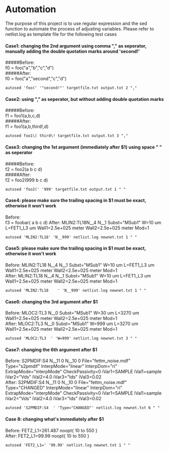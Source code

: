 # Automation
The purpose of this project is to use regular expression and the sed function to automate the process of adjusting variables. Please refer to netlist.log as template file for the following test cases  

#### Case1: changing the 2nd argument using comma "," as seperator, manually adding the double quotation marks around 'second!'  
#####Before:  
f0 = foo("a","b","c","d")  
#####After:  
f0 = foo("a","second","c","d")  
```
autosed 'foo(' '"second!"' targetfile.txt output.txt 2 ","
```

#### Case2: using "," as seperator, but without adding double quotation marks  
#####Before:  
f1 = foo1(a,b,c,d)  
#####After:  
f1 = foo1(a,b,third!,d)
```
autosed foo1\( third\! targetfile.txt output.txt 3 ","
```

#### Case3: changing the 1st argument (immediately after $1) using space " " as seperator
#####Before:  
f2 = foo2(a b c d)  
#####After:  
f2 = foo2(999 b c d)  
```
autosed 'foo2(' '999' targetfile.txt output.txt 1 " "
```

#### Case4: please make sure the trailing spacing in $1 must be exact, otherwise it won't work
Before:  
f3 = foobar( a b c d)
After: 		MLIN2:TL18N__4 N__1 Subst="MSub1" W=10 um L=FET1_L3 um Wall1=2.5e+025 meter Wall2=2.5e+025 meter Mod=1<br/>
```
autosed 'MLIN2:TL18' 'N__999' netlist.log newnet.txt 1 " "
```

#### Case5: please make sure the trailing spacing in $1 must be exact, otherwise it won't work
Before: 	MLIN2:TL18  N__4 N__1 Subst="MSub1" W=10 um L=FET1_L3 um Wall1=2.5e+025 meter Wall2=2.5e+025 meter Mod=1<br/>
After: 		MLIN2:TL18  N__4 N__1 Subst="MSub1" W=10 um L=FET1_L3 um Wall1=2.5e+025 meter Wall2=2.5e+025 meter Mod=1<br/>
```
autosed 'MLIN2:TL18    ' 'N__999' netlist.log newnet.txt 1 " "
```

#### Case6: changing the 3rd argument after $1
Before: 	MLOC2:TL3  N__0 Subst="MSub1" W=30 um L=3270 um Wall1=2.5e+025 meter Wall2=2.5e+025 meter Mod=1<br/>
After: 		MLOC2:TL3  N__0 Subst="MSub1" W=999 um L=3270 um Wall1=2.5e+025 meter Wall2=2.5e+025 meter Mod=1<br/>
```
autosed 'MLOC2:TL3  ' 'W=999' netlist.log newnet.txt 3 " "
```

#### Case7: changing the 6th argument after $1
Before: 	S2PMDIF:S4  N__11 0 N__10 0 File="fettm_noise.mdf" Type="s2pmdif" InterpMode="linear" InterpDom="ri" ExtrapMode="interpMode" CheckPassivity=0 iVar1=SAMPLE iVal1=sample iVar2="Vds" iVal2=4.0 iVar3="Ids" iVal3=0.02<br/>
After:  	S2PMDIF:S4  N__11 0 N__10 0 File="fettm_noise.mdf" Type="CHANGED" InterpMode="linear" InterpDom="ri" ExtrapMode="interpMode" CheckPassivity=0 iVar1=SAMPLE iVal1=sample iVar2="Vds" iVal2=4.0 iVar3="Ids" iVal3=0.02<br/>
```
autosed 'S2PMDIF:S4  ' 'Type="CHANGED"' netlist.log newnet.txt 6 " "
```
#### Case 8: changing what's immediately after $1
Before: 	FET2_L1=261.487 noopt{ 10 to 550 }<br/>
After: 		FET2_L1=99.99 noopt{ 10 to 550 }<br/>
```
autosed 'FET2_L1=' '99.99' netlist.log newnet.txt 1 " "
```